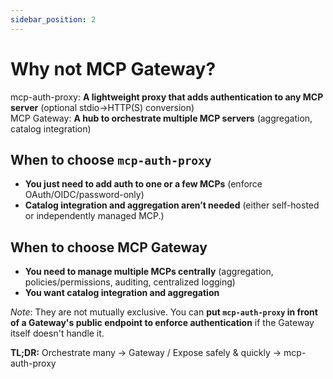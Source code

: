 ```yaml
---
sidebar_position: 2
---
```


# Why not MCP Gateway?

mcp-auth-proxy: **A lightweight proxy that adds authentication to any MCP server** (optional stdio→HTTP(S) conversion)  
MCP Gateway: **A hub to orchestrate multiple MCP servers** (aggregation, catalog integration)

## When to choose `mcp-auth-proxy`

- **You just need to add auth to one or a few MCPs** (enforce OAuth/OIDC/password-only)
- **Catalog integration and aggregation aren’t needed** (either self-hosted or independently managed MCP.)

## When to choose MCP Gateway

- **You need to manage multiple MCPs centrally** (aggregation, policies/permissions, auditing, centralized logging)
- **You want catalog integration and aggregation**

_Note_: They are not mutually exclusive. You can **put `mcp-auth-proxy` in front of a Gateway's public endpoint to enforce authentication** if the Gateway itself doesn't handle it.

**TL;DR:** Orchestrate many → Gateway / Expose safely & quickly → mcp-auth-proxy

